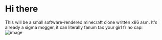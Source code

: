 # Hi there
This will be a small software-rendered minecraft clone written x86 asm.
It's already a sigma mogger, it can literally fanum tax your girl fr no cap:
![image](https://github.com/user-attachments/assets/0ec8f155-ef26-484c-9fa9-2b253ac7b8d5)
